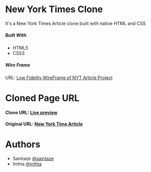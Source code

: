 # New York Times Clone
It's a New York Times Article clone built with native HTML and CSS


##### Built With
+ HTML5
+ CSS3


##### Wire Frame
URL:  [Low Fidelity WireFrame of NYT Article Project](https://www.figma.com/file/OHukIC172XS9OkGRn9Zs0tmF/New-york-times-article-wireframe?node-id=1%3A2)


# Cloned Page URL
#### Clone URL: [Live preview](https://new-york-times-article-page-clone.imhta.now.sh)
#### Original URL: [New York Time Article](https://www.nytimes.com/2014/03/18/science/space/detection-of-waves-in-space-buttresses-landmark-theory-of-big-bang.html?_r=0)

# Authors
+ Saintaze [@saintaze](https://github.com/saintaze/)
+ Imhta [@imhta](https://github.com/imhta)


